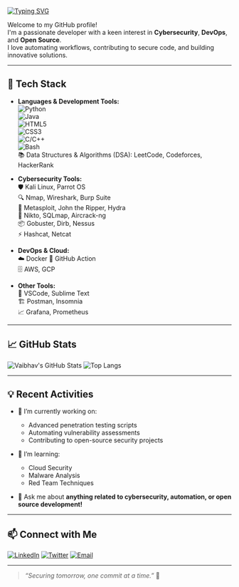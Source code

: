 [![Typing SVG](https://readme-typing-svg.demolab.com?font=Fira+Code&pause=1000&color=F7E324&random=true&width=434&lines=Hey!+I+am+Vaibhav+Saini+%F0%9F%91%8B)](https://git.io/typing-svg)

Welcome to my GitHub profile!  
I'm a passionate developer with a keen interest in **Cybersecurity**, **DevOps**, and **Open Source**.  
I love automating workflows, contributing to secure code, and building innovative solutions.

---

## 🚀 Tech Stack

- **Languages & Development Tools:**  
  ![Python](https://img.shields.io/badge/python-3776AB?style=flat-square&logo=python&logoColor=white)  
  ![Java](https://img.shields.io/badge/java-007396?style=flat-square&logo=java&logoColor=white)  
  ![HTML5](https://img.shields.io/badge/html5-E34F26?style=flat-square&logo=html5&logoColor=white)  
  ![CSS3](https://img.shields.io/badge/css3-1572B6?style=flat-square&logo=css3&logoColor=white)  
  ![C/C++](https://img.shields.io/badge/c++-00599C?style=flat-square&logo=c%2B%2B&logoColor=white)  
  ![Bash](https://img.shields.io/badge/bash-4EAA25?style=flat-square&logo=gnubash&logoColor=white)  
  📚 Data Structures & Algorithms (DSA): LeetCode, Codeforces, HackerRank

- **Cybersecurity Tools:**  
  🛡️ Kali Linux, Parrot OS  
  🔍 Nmap, Wireshark, Burp Suite  
  🐍 Metasploit, John the Ripper, Hydra  
  🔐 Nikto, SQLmap, Aircrack-ng  
  📦 Gobuster, Dirb, Nessus  
  ⚡️ Hashcat, Netcat

- **DevOps & Cloud:**  
  ☁️ Docker
  🚀 GitHub Action  
  🗄️ AWS, GCP

- **Other Tools:**  
  📝 VSCode, Sublime Text  
  🏗️ Postman, Insomnia  
  📈 Grafana, Prometheus

---

## 📈 GitHub Stats

![Vaibhav's GitHub Stats](https://github-readme-stats.vercel.app/api?username=VaibhavSaini24&show_icons=true&theme=radical)
![Top Langs](https://github-readme-stats.vercel.app/api/top-langs/?username=VaibhavSaini24&layout=compact&theme=radical)

---

## 💡 Recent Activities

- 🔭 I’m currently working on:  
  - Advanced penetration testing scripts  
  - Automating vulnerability assessments  
  - Contributing to open-source security projects

- 🌱 I’m learning:  
  - Cloud Security  
  - Malware Analysis  
  - Red Team Techniques

- 💬 Ask me about **anything related to cybersecurity, automation, or open source development!**

---

## 📫 Connect with Me

[![LinkedIn](https://img.shields.io/badge/linkedin-blue?logo=linkedin&logoColor=white)](https://www.linkedin.com/in/vaibhav-saini-1b4279201/)
[![Twitter](https://img.shields.io/badge/twitter-1DA1F2?logo=twitter&logoColor=white)](https://twitter.com/Vaibhavsaini24)
[![Email](https://img.shields.io/badge/email-EA4335?logo=gmail&logoColor=white)](mailto:vaibhavsaini70880@gmail.com)

---

> *“Securing tomorrow, one commit at a time.”* 🚀
